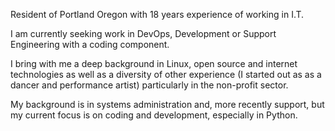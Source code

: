 Resident of Portland Oregon with 18 years experience of working in I.T.

I am currently seeking work in DevOps, Development or Support Engineering with a coding component.

I bring with me a deep background in Linux, open source and internet technologies as well as a diversity of other experience (I started out as as a dancer and performance artist) particularly in the non-profit sector.

My background is in systems administration and, more recently support, but my current focus is on coding and development, especially in Python. 

